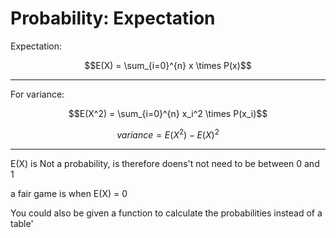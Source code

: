 

# Probability: Expectation

Expectation: 

$$E(X) = \sum_{i=0}^{n} x \times P(x)$$

----


For variance: 

$$E(X^2) = \sum_{i=0}^{n} x_i^2 \times P(x_i)$$




$$variance = E(X^2) - E(X)^2$$

----



E(X) is Not a  probability, is therefore doens't not need to be between 0 and 1

a fair game is when E(X) = 0

You could also be given a function to calculate the probabilities instead of a table'


